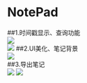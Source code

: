 # NotePad
##1.时间戳显示、查询功能  
![](001.png)  
![](002.png)
##2.UI美化、笔记背景  
![](003.png)   
##3.导出笔记  
![](004.png) 
![](005.png) 
